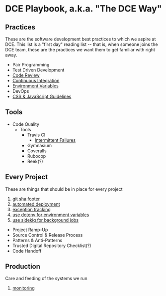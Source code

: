 # DCE Playbook, a.k.a. "The DCE Way"

## Practices
These are the software development best practices to which we aspire at DCE. This list is a "first day" reading list --
that is, when someone joins the DCE team, these are the practices we want them to get familiar with right away.

- Pair Programming
- Test Driven Development
- [Code Review](first_day/code_review.md)
- [Continuous Integration](first_day/ci.md)
- [Environment Variables](first_day/environment_variables.md)
- DevOps
- [CSS & JavaScript Guidelines](practices/css_and_js_guidelines.md)

## Tools

- Code Quality
  - Tools
    - Travis CI
      - [Intermittent Failures](tools/travis/intermittent_failures.md)
    - Gymnasium
    - Coveralls
    - Rubocop
    - Reek(?)

## Every Project
These are things that should be in place for every project
1. [git sha footer](every_project/git_sha.md)
2. [automated deployment](every_project/auto_deploy.md)
3. [exception tracking](every_project/exception_tracking.md)
4. [use dotenv for environment variables](every_project/dotenv.md)
5. [use sidekiq for background jobs](every_project/sidekiq.md)

 - Project Ramp-Up
 - Source Control & Release Process
 - Patterns & Anti-Patterns
 - Trusted Digital Repository Checklist(?)
 - Code Handoff

## Production
Care and feeding of the systems we run
1. [monitoring](production/nagios.md)
